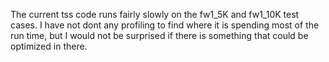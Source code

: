 The current tss code runs fairly slowly on the fw1_5K and fw1_10K test
cases.  I have not dont any profiling to find where it is spending
most of the run time, but I would not be surprised if there is
something that could be optimized in there.

